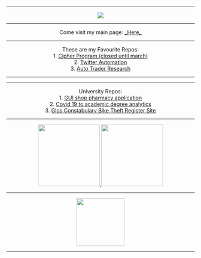 <hr class="line">
<p align="center">
  <a href="https://media.giphy.com/media/ROyijmazFKRc4/giphy.gif">
    <img src="https://media.giphy.com/media/ROyijmazFKRc4/giphy.gif">
  </a>
</p>
<hr class="line">
<p align="center">
  <p1>Come visit my main page:</p1>
  <a href="https://solo.to/Yen">_Here_</a><br />
</p>
  <hr class="line">
 <p align="center">
  <p1>These are my Favourite Repos:</p1><br />
  <p1>1. </p1><a href="https://github.com/User25514/Cipher">Cipher Program (closed until march)</a><br />
  <p1>2. </p1><a href="https://github.com/User25514/TwitterAutomation">Twitter Automation</a><br />
  <p1>3. </p1><a href="https://github.com/User25514/After-Hours-Trader">Auto Trader Research</a><br />
</p>
<hr class="line">
  <hr class="line">
 <p align="center">
  <p1>University Repos:</p1><br />
  <p1>1. </p1><a href="https://github.com/User25514/GUISHOP-Pharmacy">GUI shop pharmacy application</a><br />
  <p1>2. </p1><a href="https://github.com/User25514/Covid19-to-acedemic-degree">Covid 19 to academic degree analytics</a><br />
  <p1>3. </p1><a href="https://github.com/User25514/Gloucestershire-Constabulary-Uni-Work"> Glos Constabulary Bike Theft Register Site</a><br />

</p>
<hr class="line">
<p align="center">
  <a href="https://github.com/anuraghazra/github-readme-stats">
    <img src="https://github-readme-stats.vercel.app/api?username=User25514&count_private=true&show_icons=true&include_all_commits=true&theme=radical&title_color=ff1486&bg_color=00000000&hide_border=true&count_private=true" height="165">
  </a>
  <a href="https://github.com/anuraghazra/github-readme-stats">
    <img src="https://github-readme-stats.vercel.app/api/top-langs/?username=User25514&show_icons=true&include_all_commits=true&hide_border=true&count_private=true&theme=radical&bg_color=00000000&layout=compact" height="165">
  </a>
</p>
<hr class="line">
<p align="center">
  <a href="https://github.com/anuraghazra/github-readme-stats">
    <img src="https://count.getloli.com/get/@User25514?theme=rule34" height="128">
  </a>
</p>
<hr class="line">


